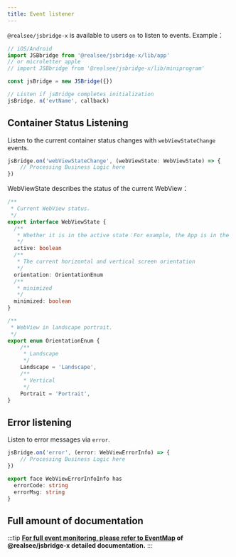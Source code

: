 ```yaml
---
title: Event listener
---
```


`@realsee/jsbridge-x` is available to users `on` to listen to events. Example：

```ts
// iOS/Android
import JSBbridge from '@realsee/jsbridge-x/lib/app'
// or microletter apple
// import JSBbridge from '@realsee/jsbridge-x/lib/miniprogram'

const jsBridge = new JSBridge({})

// Listen if jsBridge completes initialization
jsBridge. n('evtName', callback)
```

## Container Status Listening

Listen to the current container status changes with `webViewStateChange` events.

```ts
jsBridge.on('webViewStateChange', (webViewState: WebViewState) => {
    // Processing Business Logic here
})
```

WebViewState describes the status of the current WebView：

```ts title="WebViewState 类型声明"
/**
 * Current WebView status.
 */
export interface WebViewState {
  /**
   * Whether it is in the active state：For example, the App is in the inactive state when it is switched to the background
   */
  active: boolean
  /**
   * The current horizontal and vertical screen orientation
   */
  orientation: OrientationEnum
  /**
   * minimized
   */
  minimized: boolean
}
```

```ts title="WebView 横竖屏朝向枚举"
/**
 * WebView in landscape portrait.
 */
export enum OrientationEnum {
    /**
     * Landscape
     */
    Landscape = 'Landscape',
    /**
     * Vertical
     */
    Portrait = 'Portrait',
}
```

## Error listening

Listen to error messages via `error`.

```ts
jsBridge.on('error', (error: WebViewErrorInfo) => {
    // Processing Business Logic here
})
```


```ts title="WebView 错误信息声明"
export face WebViewErrorInfoInfo has
  errorCode: string
  errorMsg: string
}
```

## Full amount of documentation
:::tip
**[For full event monitoring, please refer to EventMap](https://unpkg.com/@realsee/jsbridge-x/docs/modules/jsBridge.html#EventMap) of @realsee/jsbridge-x detailed documentation.**
:::
